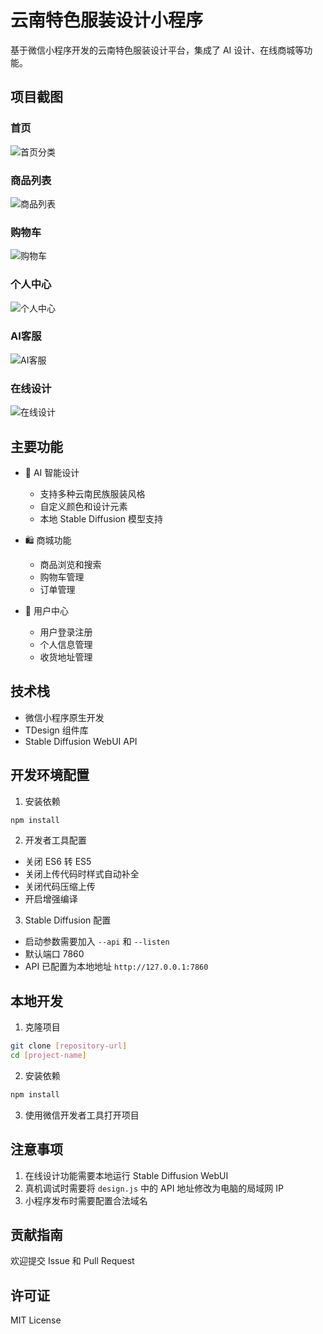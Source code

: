 # 云南特色服装设计小程序

基于微信小程序开发的云南特色服装设计平台，集成了 AI 设计、在线商城等功能。

## 项目截图

### 首页
![首页分类](screenshots/home.jpg)

### 商品列表
![商品列表](screenshots/category.jpg)

### 购物车
![购物车](screenshots/cart.jpg)

### 个人中心
![个人中心](screenshots/profile.jpg)

### AI客服
![AI客服](screenshots/ai-service.jpg)

### 在线设计
![在线设计](screenshots/design.jpg)

## 主要功能

- 🎨 AI 智能设计
  - 支持多种云南民族服装风格
  - 自定义颜色和设计元素
  - 本地 Stable Diffusion 模型支持

- 🛍️ 商城功能
  - 商品浏览和搜索
  - 购物车管理
  - 订单管理

- 👤 用户中心
  - 用户登录注册
  - 个人信息管理
  - 收货地址管理

## 技术栈

- 微信小程序原生开发
- TDesign 组件库
- Stable Diffusion WebUI API

## 开发环境配置

1. 安装依赖
```bash
npm install
```

2. 开发者工具配置
- 关闭 ES6 转 ES5
- 关闭上传代码时样式自动补全
- 关闭代码压缩上传
- 开启增强编译

3. Stable Diffusion 配置
- 启动参数需要加入 `--api` 和 `--listen`
- 默认端口 7860
- API 已配置为本地地址 `http://127.0.0.1:7860`

## 本地开发

1. 克隆项目
```bash
git clone [repository-url]
cd [project-name]
```

2. 安装依赖
```bash
npm install
```

3. 使用微信开发者工具打开项目

## 注意事项

1. 在线设计功能需要本地运行 Stable Diffusion WebUI
2. 真机调试时需要将 `design.js` 中的 API 地址修改为电脑的局域网 IP
3. 小程序发布时需要配置合法域名

## 贡献指南

欢迎提交 Issue 和 Pull Request

## 许可证

MIT License 